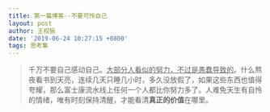 ```yaml
---
title: 第一篇博客--不要可怜自己
layout: post
author: 王权振
date: '2019-06-24 10:27:15 +0800'
tags: 思考集
---
```


> ​	千万不要自己感动自己。<u>大部分人看似的努力，不过是愚蠢导致的</u>。什么熬夜看书到天亮，连续几天只睡几小时，多久没放假了，如果这些东西也值得夸耀，那么富士康流水线上任何一个人都比你努力多了。人难免天生有自怜的情绪，唯有时刻保持清醒，才能看清**真正的价值**在哪里。

